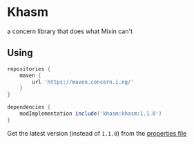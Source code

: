 # Khasm

a concern library that does what Mixin can't

## Using

```groovy
repositories {
    maven {
        url 'https://maven.concern.i.ng/'
    }
}

dependencies {
    modImplementation include('khasm:khasm:1.1.0')
}
```

Get the latest version (instead of `1.1.0`) from the [properties file](gradle.properties)
